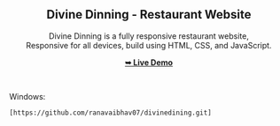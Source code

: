 <div align="center">
  


  <br />
  <br />

  <h2 align="center">Divine Dinning - Restaurant Website</h2>

  Divine Dinning is a fully responsive restaurant website, <br />Responsive for all devices, build using HTML, CSS, and JavaScript.

  <a href="https://codewithsadee.github.io/grilli/"><strong>➥ Live Demo</strong></a>

</div>

<br />





Windows:

```bash
[https://github.com/ranavaibhav07/divinedining.git]
```



